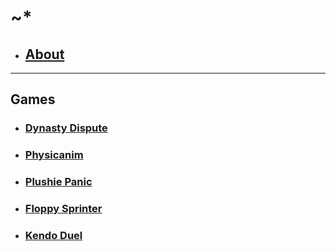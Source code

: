 # ~*
- ## [About](About)
---
## Games
- ### [Dynasty Dispute](Dynasty_Dispute/client/index.html)
- ### [Physicanim](Projects/Physicanim)
- ### [Plushie Panic](Projects/Plushie_Panic)
- ### [Floppy Sprinter](Projects/Floppy_Sprinter)
- ### [Kendo Duel](https://apkcombo.com/kendo-duel/com.Graphluid.KendoDuel/)
